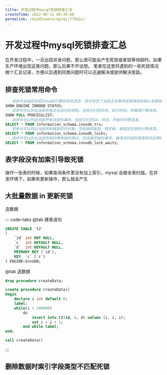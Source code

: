 ```yaml
---
title: 开发过程中mysql死锁排查汇总
createTime: 2022-06-11 09:39:48
permalink: /middleware/mysql/779a1c/
---
```


# 开发过程中mysql死锁排查汇总

在开发过程中，一旦出现并发问题，那么很可能会产生死锁或者锁等待超时。如果生产环境出现这类问题，那么后果不开设想。
笔者在这里将遇到的一些死锁情况做个汇总记录，方便以后遇到同类问题时可以迅速解决或提供解决思路。

## 排查死锁常用命令
```sql
-- 该命令会返回当前InnoDB引擎的状态信息，其中包含了当前正在等待或者拥有的锁以及被阻塞的事务等信息。
SHOW ENGINE INNODB STATUS;
-- 该命令可以列出当前所有正在运行的进程，包括它们的状态、执行时间、所属用户等信息。
SHOW FULL PROCESSLIST;
-- 该命令可以列出当前所有活跃的事务，包括它们的ID、状态、开始时间等信息。
SELECT * FROM information_schema.innodb_trx;
-- 该命令可以列出当前所有被锁定的对象，包括锁的类型、锁定者、被锁定的表和行等信息。
SELECT * FROM information_schema.innodb_locks;
-- 该命令可以列出当前所有的等待锁的情况，包括请求锁的事务、被请求的锁的类型和状态等信息。
SELECT * FROM information_schema.innodb_lock_waits;
```

## 表字段没有加索引导致死锁

操作一张表的时候，如果查询条件里没有加上索引，mysql 会做全表扫描，在并发环境下，如果有更新操作，那么就会产生

## 大批量数据 in 更新死锁

造数据

::: code-tabs
@tab 建表语句
```sql
CREATE TABLE `t2`
(
    `id` int NOT NULL,
    `c`  int DEFAULT NULL,
    `d`  int DEFAULT NULL,
    PRIMARY KEY (`id`),
    KEY  `c` (`c`)
) ENGINE=InnoDB;
```
@tab 造数据
```sql
drop procedure createData;

create procedure createData()
begin
    declare i int default 0;
    label:
    while(i < 100000)
        do
            insert into t2(id, c, d) values (i, i, i);
            set i = i + 1;
        end while label;
end;

call createData()
```
:::

## 删除数据时索引字段类型不匹配死锁